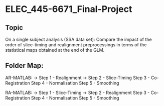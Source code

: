 # ELEC_445-6671_Final-Project

## Topic
On a single subject analysis (SSA data set):
    Compare the impact of the order of slice-timing and realignment preprocessings
        in terms of the statistical maps obtained at the end of the GLM.

## Folder Map:
AR-MATLAB:
-> Step 1 - Realignment
-> Step 2 - Slice-Timing
Step 3 - Co-Registration
Step 4 - Normalisation
Step 5 - Smoothing

RA-MATLAB:
-> Step 1 - Slice-Timing
-> Step 2 - Realignment
Step 3 - Co-Registration
Step 4 - Normalisation
Step 5 - Smoothing

